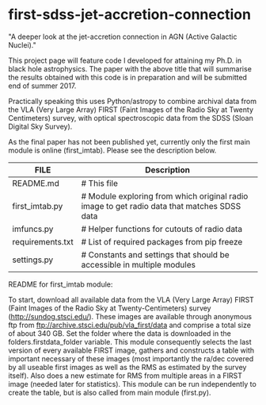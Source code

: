 # first-sdss-jet-accretion-connection
"A deeper look at the jet-accretion connection in AGN (Active Galactic
Nuclei)."

This project page will feature code I developed for attaining my Ph.D. in
black hole astrophysics. The paper with the above title that will
summarise the results obtained with this code is in preparation and
will be submitted end of summer 2017.

Practically speaking this uses Python/astropy to combine archival data from the VLA (Very Large Array) FIRST (Faint Images of the Radio Sky at Twenty Centimeters) survey, with optical spectroscopic data from the SDSS (Sloan Digital Sky Survey).

As the final paper has not been published yet, currently only the first main module is online (first_imtab). Please see the description below. 


|FILE | Description |
| --- | --- |
|README.md           | # This file|
|first_imtab.py       |# Module exploring from which original radio image to get radio data that matches SDSS data|
|imfuncs.py           |# Helper functions for cutouts of radio data|
|requirements.txt     |# List of required packages from pip freeze|
|settings.py          |# Constants and settings that should be accessible in multiple modules|



README for first_imtab module:

To start, download all available data from the VLA (Very Large
Array) FIRST (Faint Images of the Radio Sky at Twenty-Centimeters)
survey (http://sundog.stsci.edu/). These images are available through anonymous ftp from
ftp://archive.stsci.edu/pub/vla_first/data and comprise a total
size of about 340 GB. Set the folder where the data is downloaded in
the folders.firstdata_folder variable. This module consequently selects the last version of every available
FIRST image, gathers and constructs a table with important necessary
of these images (most importantly the ra/dec covered by all useable first images as
well as the RMS as estimated by the survey itself). Also does a new estimate for RMS from multiple areas in a FIRST image
(needed later for statistics). This module can be run independently to create the table, but is also called from main module (first.py).
